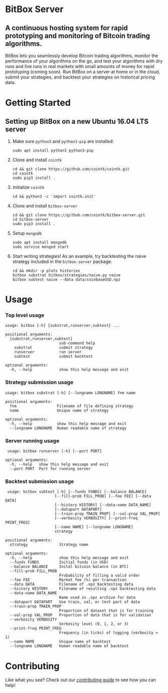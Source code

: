 # BitBox Server

## A continuous hosting system for rapid prototyping and monitoring of Bitcoin trading algorithms.

BitBox lets you seamlessly develop Bitcoin trading algorithms, monitor the performance of your algorithms on the go, and test your algorithms with dry runs and live runs in real markets with small amounts of money for rapid prototyping (coming soon). Run BitBox on a server at home or in the cloud, submit your strategies, and backtest your strategies on historical pricing data.

# Getting Started
## Setting up BitBox on a new Ubuntu 16.04 LTS server

1. Make sure `python3` and `python3-pip` are installed:
    ```
    sudo apt install python3 python3-pip
    ```

2. Clone and install `cointk`
    ```
    cd && git clone https://github.com/cointk/cointk.git
    cd cointk
    sudo pip3 install .
    ```

3. Initialize `cointk`
    ```
    cd && python3 -c 'import cointk.init'
    ```

4. Clone and install `bitbox-server`
    ```
    cd && git clone https://github.com/cointk/bitbox-server.git
    cd bitbox-server
    sudo pip3 install .
    ```

5. Setup `mongodb`
    ```
    sudo apt install mongodb
    sudo service mongod start
    ```

6. Start writing strategies!  As an example, try backtesting the naive
strategy included in the `bitbox-server` package.
    ```
    cd && mkdir -p plots histories
    bitbox substrat bitbox/strategies/naive.py naive
    bitbox subtest naive --data data/coinbaseUSD.npz
    ```

# Usage

### Top level usage

```
usage: bitbox [-h] {substrat,runserver,subtest} ...

positional arguments:
  {substrat,runserver,subtest}
                        sub-command help
    substrat            submit strategy
    runserver           run server
    subtest             submit backtest

optional arguments:
  -h, --help            show this help message and exit
```

### Strategy submission usage

```
usage: bitbox substrat [-h] [--longname LONGNAME] fnm name

positional arguments:
  fnm                  Filename of file defining strategy
  name                 Unique name of strategy

optional arguments:
  -h, --help           show this help message and exit
  --longname LONGNAME  Human readable name of strategy
```

### Server running usage

```
 usage: bitbox runserver [-h] [--port PORT]

optional arguments:
  -h, --help   show this help message and exit
  --port PORT  Port for running server
```

### Backtest submission usage

```
 usage: bitbox subtest [-h] [--funds FUNDS] [--balance BALANCE]
                      [--fill-prob FILL_PROB] [--fee FEE] [--data DATA]
                      [--history HISTORY] [--data-name DATA_NAME]
                      [--datapart DATAPART]
                      [--train-prop TRAIN_PROP] [--val-prop VAL_PROP]
                      [--verbosity VERBOSITY] [--print-freq PRINT_FREQ]
                      [--name NAME] [--longname LONGNAME]
                      strategy

positional arguments:
  strategy              Strategy name

optional arguments:
  -h, --help            show this help message and exit
  --funds FUNDS         Initial funds (in USD)
  --balance BALANCE     Inital bitcoin balance (in BTC)
  --fill-prob FILL_PROB
                        Probability of filling a valid order
  --fee FEE             Market fee (%) per transaction
  --data DATA           Filename of .npz backtesting data
  --history HISTORY     Filename of resulting .npz backtesting data
  --data-name DATA_NAME
                        Name used in .npz archive for data
  --datapart DATAPART   Use train, val, or test part of data
  --train-prop TRAIN_PROP
                        Proportion of dataset that is for training
  --val-prop VAL_PROP   Proportion of data that is for validation
  --verbosity VERBOSITY
                        Verbosity level (0, 1, 2, or 3)
  --print-freq PRINT_FREQ
                        Frequency (in ticks) of logging (verbosity > 1)
  --name NAME           Unique name of backtest
  --longname LONGNAME   Human readable name of backtest
```

# Contributing

Like what you see? Check out our [contributing guide](https://github.com/CoinTK/BitBox-Server/blob/master/CONTRIBUTING.md) to see how you can help!
